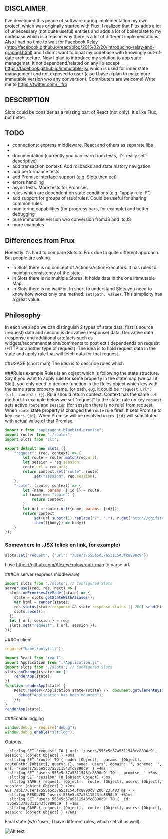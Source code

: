 ## DISCLAIMER
I've developed this peace of software during implementation my own project, which was originally started with Flux. I realized that Flux adds a lot of unnecessary (not quite useful) entities and adds a lot of boilerplate to my codebase which is a reason why there is a lot of different implementations. Also I had no time to wait for Facebook Relay (http://facebook.github.io/react/blog/2015/02/20/introducing-relay-and-graphql.html) and I didn't want to bloat my codebase with knowingly out-of-date architecture. Now I glad to introduce my solution to app state managemet. It not dependend/related on any lib except https://facebook.github.io/immutable-js/ which is used for inner state management and not exposed to user (also I have a plan to make pure immutable version w/o any conversion). 
Contributers are welcome! Write me to https://twitter.com/__fro

## DESCRIPTION
Slots could be consider as a missing part of React (not only). It's like Flux, but better.

## TODO
* connections: express middleware, React and others as separate libs
* 
* documentation (currently you can learn from tests, it's really self-descriptive)
* add transaction context. Add rollbacks and state history navigation
* add performance tests
* add Promise interface support (e.g. Slots.then ect)
* errors handling
* async tests. More tests for Promises
* rules which are dependent on state conditions (e.g. "apply rule IF")
* add support for groups of (sub)rules. Could be useful for sharing common rules
* monitoring capabilities (for progress bars, for example) and better debugging
* pure immutable version w/o conversion fromJS and .toJS
* more examples

## Differences from Frux
Honestly it's hard to compare Slots to Frux due to quite different approach. But people are asking.
* in Slots there is no concept of Actions/ActionExecutors. It has rules to maintain consistency of the state. 
* in Slots there is no multiple Stores. It holds data in the one immutable Map.
* in Slots there is no waitFor.
In short to understand Slots you need to know how works only one method: `set(path, value)`. This simplicity has a great value.

## Philosophy 
In each web app we can distinguish 2 types of state data: first is source (request) data and second is derivative (response) data. Derivative data (response and additional artefacts such as widgets/recommendations/comments to post ect.) dependends on request (HTTP or another type of request). The idea is to hold request data in the state and apply rule that will fetch data for that request. 

##USAGE (short man)
The idea is to describe rules which 

###Rules example
Rules is an object which is following the state structure. Say if you want to apply rule for some property in the state map (we call it Slot), you only need to declare function in the Rules object which key with the same state property name. (or path, e.g. it could be `"request.url": (url, context) {}`). Rule should return context. Context has the same `set` method.
In example below we set "request" to the state, rule on key `request` sets active `route` and `session` (for session there is no rule) from request. When `route` state property is changed the `route` rule fires. It sets Promise to key `users.{id}`. When Promise will be resolved `users.{id}` will substituted with actual value of that Promise.

```javascript
import r from "superagent-bluebird-promise";
import router from "./router";
import Slots from "slt";

export default new Slots ({
    "request": (req, context) => {
        let route = router.match(req.url);
        let session = req.session;
        route.url = req.url;
        return context.set("route", route)
            .set("session", req.session);
    },
    "route": (route, context) => {
        let {name, params: { id }} = route;
        if (name === "login") {
            return context;
        }
        let url = router.url({name, params: {id}});
        return context
            .set(url.substr(1).replace("/", "."), r.get("http://ggifster.ru/api/" + url)
            .then(({body}) => body))
    }
});
```
### Somewhere in .JSX (click on link, for example)
```javascript
slots.set("request", {"url": "/users/555e5c37a5311543fc8890c9"})
```
I use https://github.com/AlexeyFrolov/routr-map to parse url.

###On server (express middleware)

```javascript
import slots from "./slots"; // Configured Slots
server.use((req, res, next) => {
  slots.onPromisesAreMade((state) => {
    state = slots.getStateWithAliases();
    var html = render(state);
    res.status(state.response && state.response.status || 200).send(html);
    slots.reset();
  });
  let { url, session } = req;
  slots.set("request", { url, session });
});
```

###On client

```javascript
require("babel/polyfill");

import React from "react";
import Application from "./Application.js";
import slots from "./slots"; // Configured Slots
slots.onChange((state) => {
    renderApp(state);
})
function renderApp(state) {
    React.render(<Application state={state} />, document.getElementById("root"), () => {
      debug("Application has been mounted");
    });
}
renderApp(state);
```
###Enable logging
```javascript
window.debug = require("debug");
window.debug.enable("slt:log");
```

Outputs:
```
  slt:log SET 'request' TO { url: '/users/555e5c37a5311543fc8890c9',  session: [object Object] } +0ms
  slt:log SET 'route' TO { node: [Object],  params: [Object], routePath: [Object], query: {}, name: 'users', domain: '', scheme: '', url: '/users/555e5c37a5311543fc8890c9' } +4ms
  slt:log SET 'users.555e5c37a5311543fc8890c9' TO '__promise__' +5ms
  slt:log SET 'session' TO [object Object] +5ms
  slt:log SAVE { request: [Object],  route: [Object], users: [Object], session: [object Object] } +2ms
GET /api//users/555e5c37a5311543fc8890c9 200 23.483 ms - -
  slt:log RESOLVED 'users.555e5c37a5311543fc8890c9' +31ms
  slt:log SET 'users.555e5c37a5311543fc8890c9' TO { _id: '555e5c37a5311543fc8890c9' } +1ms
  slt:log SAVE { request: [Object],  route: [Object], users: [Object], session: [object Object] } +76ms
```

Final state (w/o 'user', I have different rules, which sets it as well):

![Alt text](https://monosnap.com/file/otw3slLjWwRCYqS12jQM4JXTB4kT2J.png)
